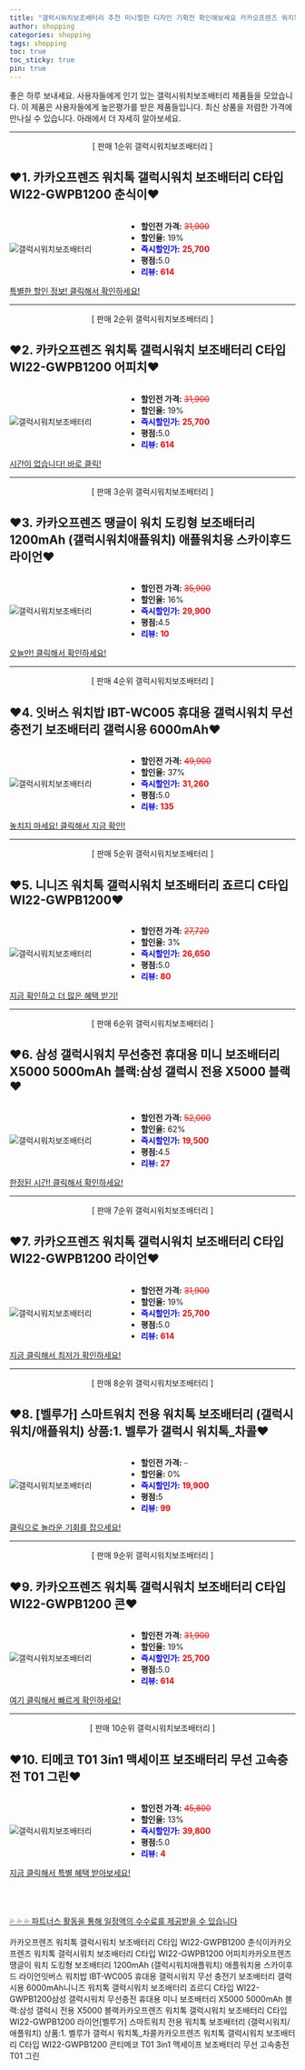 ```yaml
---
title: "갤럭시워치보조배터리 추천 미니멀한 디자인 기획전 확인해보세요 카카오프렌즈 워치톡 갤럭시워치 보조배터리 C타입"
author: shopping
categories: shopping
tags: shopping
toc: true
toc_sticky: true
pin: true
---
```

좋은 하루 보내세요. 사용자들에게 인기 있는 갤럭시워치보조배터리 제품들을 모았습니다. 이 제품은 사용자들에게 높은평가를 받은 제품들입니다. 최신 상품을 저렴한 가격에 만나실 수 있습니다. 아래에서 더 자세히 알아보세요.

---
<p class="toplist" style="margin: 0 auto; display: block; width: fit-content;">[ 판매 1순위 갤럭시워치보조배터리 ]</p>

<h2><strong>❤️1. 카카오프렌즈 워치톡 갤럭시워치 보조배터리 C타입 WI22-GWPB1200 춘식이❤️</strong></h2>

<div style="display: flex; align-items: center;">
    <div style="flex: 0.4;">
        <img src="https://thumbnail8.coupangcdn.com/thumbnails/remote/230x230ex/image/retail/images/2023/02/20/16/7/1de38e30-b166-446c-8204-c3e79263a2f4.jpg" alt="갤럭시워치보조배터리" style="max-width: 100%;">
    </div>
    <div style="flex: 0.6; margin-left: 10px;">
        <ul>
            <li><strong>할인전 가격:</strong> <del style="color: red;">31,900</del></li>
            <li><strong>할인율:</strong> 19%</li>
            <li><span style='color:blue'><strong>즉시할인가:</strong></span> <span style='color:red'><strong>25,700</strong></span></li>
            <li><strong>평점:</strong>5.0</li>
            <li><span style='color:blue'><strong>리뷰:</strong></span> <span style='color:red'><strong>614</strong></span></li>
        </ul>
    </div>
</div>
<div class="center">
    <a href="https://William4Davisa.github.io?lptag=AF9450613&subid=githubio&pageKey=7720897266&traceid=V0-153&itemId=20721230433&vendorItemId=85129497664" class="myButton">
        특별한 할인 정보! 클릭해서 확인하세요!
    </a>
</div>


---
<p class="toplist" style="margin: 0 auto; display: block; width: fit-content;">[ 판매 2순위 갤럭시워치보조배터리 ]</p>

<h2><strong>❤️2. 카카오프렌즈 워치톡 갤럭시워치 보조배터리 C타입 WI22-GWPB1200 어피치❤️</strong></h2>

<div style="display: flex; align-items: center;">
    <div style="flex: 0.4;">
        <img src="https://thumbnail9.coupangcdn.com/thumbnails/remote/230x230ex/image/retail/images/2023/02/20/16/2/4ddd77b5-05ea-4b90-8084-9cd9ad408f19.jpg" alt="갤럭시워치보조배터리" style="max-width: 100%;">
    </div>
    <div style="flex: 0.6; margin-left: 10px;">
        <ul>
            <li><strong>할인전 가격:</strong> <del style="color: red;">31,900</del></li>
            <li><strong>할인율:</strong> 19%</li>
            <li><span style='color:blue'><strong>즉시할인가:</strong></span> <span style='color:red'><strong>25,700</strong></span></li>
            <li><strong>평점:</strong>5.0</li>
            <li><span style='color:blue'><strong>리뷰:</strong></span> <span style='color:red'><strong>614</strong></span></li>
        </ul>
    </div>
</div>
<div class="center">
    <a href="https://William4Davisa.github.io?lptag=AF9450613&subid=githubio&pageKey=7720897266&traceid=V0-153&itemId=20721214468&vendorItemId=85129497693" class="myButton">
        시간이 없습니다! 바로 클릭!
    </a>
</div>


---
<p class="toplist" style="margin: 0 auto; display: block; width: fit-content;">[ 판매 3순위 갤럭시워치보조배터리 ]</p>

<h2><strong>❤️3. 카카오프렌즈 땡글이 워치 도킹형 보조배터리 1200mAh (갤럭시워치애플워치) 애플워치용 스카이후드 라이언❤️</strong></h2>

<div style="display: flex; align-items: center;">
    <div style="flex: 0.4;">
        <img src="https://thumbnail10.coupangcdn.com/thumbnails/remote/230x230ex/image/vendor_inventory/fc10/2aed468f9bcb4fb654c10a165f22800d68ede89ca6b8b4e6ef83c06dc33b.jpg" alt="갤럭시워치보조배터리" style="max-width: 100%;">
    </div>
    <div style="flex: 0.6; margin-left: 10px;">
        <ul>
            <li><strong>할인전 가격:</strong> <del style="color: red;">35,900</del></li>
            <li><strong>할인율:</strong> 16%</li>
            <li><span style='color:blue'><strong>즉시할인가:</strong></span> <span style='color:red'><strong>29,900</strong></span></li>
            <li><strong>평점:</strong>4.5</li>
            <li><span style='color:blue'><strong>리뷰:</strong></span> <span style='color:red'><strong>10</strong></span></li>
        </ul>
    </div>
</div>
<div class="center">
    <a href="https://William4Davisa.github.io?lptag=AF9450613&subid=githubio&pageKey=8072488462&traceid=V0-153&itemId=22728805299&vendorItemId=89764499874" class="myButton">
        오늘만! 클릭해서 확인하세요!
    </a>
</div>


---
<p class="toplist" style="margin: 0 auto; display: block; width: fit-content;">[ 판매 4순위 갤럭시워치보조배터리 ]</p>

<h2><strong>❤️4. 잇버스 워치밥 IBT-WC005 휴대용 갤럭시워치 무선 충전기 보조배터리 갤럭시용 6000mAh❤️</strong></h2>

<div style="display: flex; align-items: center;">
    <div style="flex: 0.4;">
        <img src="https://thumbnail10.coupangcdn.com/thumbnails/remote/230x230ex/image/vendor_inventory/b483/f356a0c29f32a01c9c9f30259272e5f830715ec680503f413a56563271ba.jpg" alt="갤럭시워치보조배터리" style="max-width: 100%;">
    </div>
    <div style="flex: 0.6; margin-left: 10px;">
        <ul>
            <li><strong>할인전 가격:</strong> <del style="color: red;">49,900</del></li>
            <li><strong>할인율:</strong> 37%</li>
            <li><span style='color:blue'><strong>즉시할인가:</strong></span> <span style='color:red'><strong>31,260</strong></span></li>
            <li><strong>평점:</strong>5.0</li>
            <li><span style='color:blue'><strong>리뷰:</strong></span> <span style='color:red'><strong>135</strong></span></li>
        </ul>
    </div>
</div>
<div class="center">
    <a href="https://William4Davisa.github.io?lptag=AF9450613&subid=githubio&pageKey=6970791043&traceid=V0-153&itemId=17002348460&vendorItemId=84566631510" class="myButton">
        놓치지 마세요! 클릭해서 지금 확인!
    </a>
</div>


---
<p class="toplist" style="margin: 0 auto; display: block; width: fit-content;">[ 판매 5순위 갤럭시워치보조배터리 ]</p>

<h2><strong>❤️5. 니니즈 워치톡 갤럭시워치 보조배터리 죠르디 C타입 WI22-GWPB1200❤️</strong></h2>

<div style="display: flex; align-items: center;">
    <div style="flex: 0.4;">
        <img src="https://thumbnail6.coupangcdn.com/thumbnails/remote/230x230ex/image/retail/images/2023/02/20/16/1/770b687e-3c5f-4aa1-b3c8-3179cc2ef182.jpg" alt="갤럭시워치보조배터리" style="max-width: 100%;">
    </div>
    <div style="flex: 0.6; margin-left: 10px;">
        <ul>
            <li><strong>할인전 가격:</strong> <del style="color: red;">27,720</del></li>
            <li><strong>할인율:</strong> 3%</li>
            <li><span style='color:blue'><strong>즉시할인가:</strong></span> <span style='color:red'><strong>26,650</strong></span></li>
            <li><strong>평점:</strong>5.0</li>
            <li><span style='color:blue'><strong>리뷰:</strong></span> <span style='color:red'><strong>80</strong></span></li>
        </ul>
    </div>
</div>
<div class="center">
    <a href="https://William4Davisa.github.io?lptag=AF9450613&subid=githubio&pageKey=7149670166&traceid=V0-153&itemId=17972322279&vendorItemId=85129498611" class="myButton">
        지금 확인하고 더 많은 혜택 받기!
    </a>
</div>


---
<p class="toplist" style="margin: 0 auto; display: block; width: fit-content;">[ 판매 6순위 갤럭시워치보조배터리 ]</p>

<h2><strong>❤️6. 삼성 갤럭시워치 무선충전 휴대용 미니 보조배터리 X5000 5000mAh 블랙:삼성 갤럭시 전용 X5000 블랙❤️</strong></h2>

<div style="display: flex; align-items: center;">
    <div style="flex: 0.4;">
        <img src="https://thumbnail9.coupangcdn.com/thumbnails/remote/230x230ex/image/vendor_inventory/38bf/8d10c3a51e4b419c44855c165f2447cdb686e3a7bb1f389f778394658773.jpg" alt="갤럭시워치보조배터리" style="max-width: 100%;">
    </div>
    <div style="flex: 0.6; margin-left: 10px;">
        <ul>
            <li><strong>할인전 가격:</strong> <del style="color: red;">52,000</del></li>
            <li><strong>할인율:</strong> 62%</li>
            <li><span style='color:blue'><strong>즉시할인가:</strong></span> <span style='color:red'><strong>19,500</strong></span></li>
            <li><strong>평점:</strong>4.5</li>
            <li><span style='color:blue'><strong>리뷰:</strong></span> <span style='color:red'><strong>27</strong></span></li>
        </ul>
    </div>
</div>
<div class="center">
    <a href="https://William4Davisa.github.io?lptag=AF9450613&subid=githubio&pageKey=7316656542&traceid=V0-153&itemId=18756119082&vendorItemId=89011451151" class="myButton">
        한정된 시간! 클릭해서 확인하세요!
    </a>
</div>


---
<p class="toplist" style="margin: 0 auto; display: block; width: fit-content;">[ 판매 7순위 갤럭시워치보조배터리 ]</p>

<h2><strong>❤️7. 카카오프렌즈 워치톡 갤럭시워치 보조배터리 C타입 WI22-GWPB1200 라이언❤️</strong></h2>

<div style="display: flex; align-items: center;">
    <div style="flex: 0.4;">
        <img src="https://thumbnail8.coupangcdn.com/thumbnails/remote/230x230ex/image/retail/images/2023/02/20/16/7/c0900c59-c55f-4dc3-bc60-7896d6b8dcd8.jpg" alt="갤럭시워치보조배터리" style="max-width: 100%;">
    </div>
    <div style="flex: 0.6; margin-left: 10px;">
        <ul>
            <li><strong>할인전 가격:</strong> <del style="color: red;">31,900</del></li>
            <li><strong>할인율:</strong> 19%</li>
            <li><span style='color:blue'><strong>즉시할인가:</strong></span> <span style='color:red'><strong>25,700</strong></span></li>
            <li><strong>평점:</strong>5.0</li>
            <li><span style='color:blue'><strong>리뷰:</strong></span> <span style='color:red'><strong>614</strong></span></li>
        </ul>
    </div>
</div>
<div class="center">
    <a href="https://William4Davisa.github.io?lptag=AF9450613&subid=githubio&pageKey=7720897266&traceid=V0-153&itemId=20721242662&vendorItemId=85129497706" class="myButton">
        지금 클릭해서 최저가 확인하세요!
    </a>
</div>


---
<p class="toplist" style="margin: 0 auto; display: block; width: fit-content;">[ 판매 8순위 갤럭시워치보조배터리 ]</p>

<h2><strong>❤️8. [벨루가] 스마트워치 전용 워치톡 보조배터리 (갤럭시워치/애플워치) 상품:1. 벨루가 갤럭시 워치톡_차콜❤️</strong></h2>

<div style="display: flex; align-items: center;">
    <div style="flex: 0.4;">
        <img src="https://thumbnail9.coupangcdn.com/thumbnails/remote/230x230ex/image/vendor_inventory/aacf/9fdbb965bde58f6067796cd4129a39150cd5c9e733cbe1277a8385cb951f.jpg" alt="갤럭시워치보조배터리" style="max-width: 100%;">
    </div>
    <div style="flex: 0.6; margin-left: 10px;">
        <ul>
            <li><strong>할인전 가격:</strong> <del style="color: red;">-</del></li>
            <li><strong>할인율:</strong> 0%</li>
            <li><span style='color:blue'><strong>즉시할인가:</strong></span> <span style='color:red'><strong>19,900</strong></span></li>
            <li><strong>평점:</strong>5</li>
            <li><span style='color:blue'><strong>리뷰:</strong></span> <span style='color:red'><strong>99</strong></span></li>
        </ul>
    </div>
</div>
<div class="center">
    <a href="https://William4Davisa.github.io?lptag=AF9450613&subid=githubio&pageKey=7418123357&traceid=V0-153&itemId=19236410551&vendorItemId=86352792886" class="myButton">
        클릭으로 놀라운 기회를 잡으세요!
    </a>
</div>


---
<p class="toplist" style="margin: 0 auto; display: block; width: fit-content;">[ 판매 9순위 갤럭시워치보조배터리 ]</p>

<h2><strong>❤️9. 카카오프렌즈 워치톡 갤럭시워치 보조배터리 C타입 WI22-GWPB1200 콘❤️</strong></h2>

<div style="display: flex; align-items: center;">
    <div style="flex: 0.4;">
        <img src="https://thumbnail8.coupangcdn.com/thumbnails/remote/230x230ex/image/retail/images/2023/02/20/16/7/52c0f88f-275f-4e8b-8f1a-13d17c5167a2.jpg" alt="갤럭시워치보조배터리" style="max-width: 100%;">
    </div>
    <div style="flex: 0.6; margin-left: 10px;">
        <ul>
            <li><strong>할인전 가격:</strong> <del style="color: red;">31,900</del></li>
            <li><strong>할인율:</strong> 19%</li>
            <li><span style='color:blue'><strong>즉시할인가:</strong></span> <span style='color:red'><strong>25,700</strong></span></li>
            <li><strong>평점:</strong>5.0</li>
            <li><span style='color:blue'><strong>리뷰:</strong></span> <span style='color:red'><strong>614</strong></span></li>
        </ul>
    </div>
</div>
<div class="center">
    <a href="https://William4Davisa.github.io?lptag=AF9450613&subid=githubio&pageKey=7720897266&traceid=V0-153&itemId=17972321272&vendorItemId=85129497678" class="myButton">
        여기 클릭해서 빠르게 확인하세요!
    </a>
</div>


---
<p class="toplist" style="margin: 0 auto; display: block; width: fit-content;">[ 판매 10순위 갤럭시워치보조배터리 ]</p>

<h2><strong>❤️10. 티메코 T01 3in1 맥세이프 보조배터리 무선 고속충전 T01 그린❤️</strong></h2>

<div style="display: flex; align-items: center;">
    <div style="flex: 0.4;">
        <img src="https://thumbnail10.coupangcdn.com/thumbnails/remote/230x230ex/image/vendor_inventory/3d7e/efe3e07b2d16bff809db74e1ddeb5b6056fd6d7b11694ec488d0bed92868.jpg" alt="갤럭시워치보조배터리" style="max-width: 100%;">
    </div>
    <div style="flex: 0.6; margin-left: 10px;">
        <ul>
            <li><strong>할인전 가격:</strong> <del style="color: red;">45,800</del></li>
            <li><strong>할인율:</strong> 13%</li>
            <li><span style='color:blue'><strong>즉시할인가:</strong></span> <span style='color:red'><strong>39,800</strong></span></li>
            <li><strong>평점:</strong>5.0</li>
            <li><span style='color:blue'><strong>리뷰:</strong></span> <span style='color:red'><strong>4</strong></span></li>
        </ul>
    </div>
</div>
<div class="center">
    <a href="https://William4Davisa.github.io?lptag=AF9450613&subid=githubio&pageKey=8242770778&traceid=V0-153&itemId=23720244872&vendorItemId=90745305999" class="myButton">
        지금 클릭해서 특별 혜택 받아보세요!
    </a>
</div>

<br><br><br>[💦 💦 💦 파트너스 활동을 통해 일정액의 수수료를 제공받을 수 있습니다](https://link.coupang.com/a/bcpT2c)<br><br>카카오프렌즈 워치톡 갤럭시워치 보조배터리 C타입 WI22-GWPB1200 춘식이카카오프렌즈 워치톡 갤럭시워치 보조배터리 C타입 WI22-GWPB1200 어피치카카오프렌즈 땡글이 워치 도킹형 보조배터리 1200mAh (갤럭시워치애플워치) 애플워치용 스카이후드 라이언잇버스 워치밥 IBT-WC005 휴대용 갤럭시워치 무선 충전기 보조배터리 갤럭시용 6000mAh니니즈 워치톡 갤럭시워치 보조배터리 죠르디 C타입 WI22-GWPB1200삼성 갤럭시워치 무선충전 휴대용 미니 보조배터리 X5000 5000mAh 블랙:삼성 갤럭시 전용 X5000 블랙카카오프렌즈 워치톡 갤럭시워치 보조배터리 C타입 WI22-GWPB1200 라이언[벨루가] 스마트워치 전용 워치톡 보조배터리 (갤럭시워치/애플워치) 상품:1. 벨루가 갤럭시 워치톡_차콜카카오프렌즈 워치톡 갤럭시워치 보조배터리 C타입 WI22-GWPB1200 콘티메코 T01 3in1 맥세이프 보조배터리 무선 고속충전 T01 그린